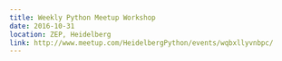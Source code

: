 ```yaml
---
title: Weekly Python Meetup Workshop
date: 2016-10-31
location: ZEP, Heidelberg
link: http://www.meetup.com/HeidelbergPython/events/wqbxllyvnbpc/
---
```

